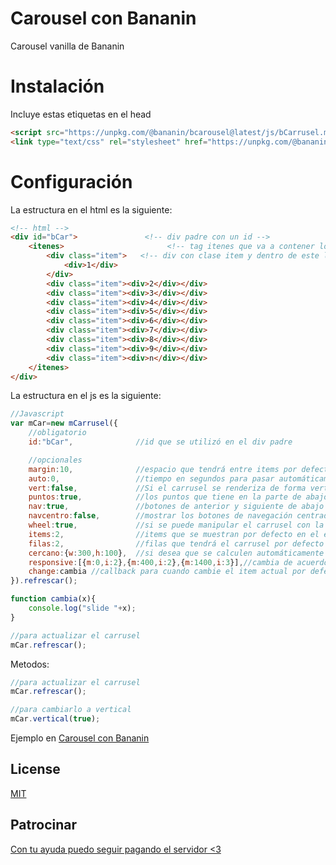 # Carousel con Bananin
Carousel vanilla de Bananin

# Instalación

Incluye estas etiquetas en el head

```HTML
<script src="https://unpkg.com/@bananin/bcarousel@latest/js/bCarrusel.min.js"></script>
<link type="text/css" rel="stylesheet" href="https://unpkg.com/@bananin/bcarousel@latest/css/b-carrusel.css" />
```


# Configuración

La estructura en el html es la siguiente:

```HTML
<!-- html -->
<div id="bCar">               <!-- div padre con un id -->
    <itenes>                       <!-- tag itenes que va a contener los items del carrusel -->
        <div class="item">   <!-- div con clase item y dentro de este lo que quieras que se muestre -->
            <div>1</div>
        </div>
        <div class="item"><div>2</div></div>
        <div class="item"><div>3</div></div>
        <div class="item"><div>4</div></div>
        <div class="item"><div>5</div></div>
        <div class="item"><div>6</div></div>
        <div class="item"><div>7</div></div>
        <div class="item"><div>8</div></div>
        <div class="item"><div>9</div></div>
        <div class="item"><div>n</div></div>
    </itenes>
</div>
```

La estructura en el js es la siguiente:

```JavaScript
//Javascript
var mCar=new mCarrusel({
    //obligatorio
    id:"bCar",              //id que se utilizó en el div padre

    //opcionales
    margin:10,              //espacio que tendrá entre items por defecto 0 (tanto horizontal como vertical)
    auto:0,                 //tiempo en segundos para pasar automáticamente al siguiente item por defecto 0 (0 no se reproduce automáticamente)
    vert:false,             //Si el carrusel se renderiza de forma verticar por defecto false
    puntos:true,            //los puntos que tiene en la parte de abajo como paginación por defecto false
    nav:true,               //botones de anterior y siguiente de abajo por defecto false
    navcentro:false,        //mostrar los botones de navegación centrados verticalmente por defecto false
    wheel:true,             //si se puede manipular el carrusel con la rueda del mouse por defecto false
    items:2,                //items que se muestran por defecto en el espacio asignado
    filas:2,                //filas que tendrá el carrusel por defecto 1 (solo se aplica si se muestra el carrusel horizontal)
    cercano:{w:300,h:100},  //si desea que se calculen automáticamente los tamaños de los items en ancho (w) y alto (h), para que funcione no debe especificar nada en responsive
    responsive:[{m:0,i:2},{m:400,i:2},{m:1400,i:3}],//cambia de acuerdo al espacio que tenga el carrusel cuando está en forma horizontal (no la pantalla completa) [{m:px minimo del container,i:items a mostrar}] por defecto null
    change:cambia //callback para cuando cambie el item actual por defecto null
}).refrescar();

function cambia(x){
	console.log("slide "+x);
}

//para actualizar el carrusel
mCar.refrescar();
```

Metodos:

```JavaScript
//para actualizar el carrusel
mCar.refrescar();

//para cambiarlo a vertical
mCar.vertical(true);
```

Ejemplo en [Carousel con Bananin](https://bananin.pw/cajita/carousel)

## License
[MIT](https://choosealicense.com/licenses/mit/)

## Patrocinar 
[Con tu ayuda puedo seguir pagando el servidor <3](https://www.buymeacoffee.com/mizunie)